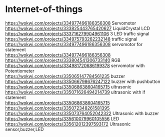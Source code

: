 # Internet-of-things
https://wokwi.com/projects/334977496186356308  Servomotor<br>
https://wokwi.com/projects/333825443765420627 LiquidCrystal LCD <br>
 https://wokwi.com/projects/333716279904961106 3 LED traffic signal<br>
 https://wokwi.com/projects/334975793262232148  traffic signal<br>
 https://wokwi.com/projects/334977496186356308 servomotor for statement<br>
 https://wokwi.com/projects/334977496186356308<br>
https://wokwi.com/projects/333804541306733140  RGB<br>
https://wokwi.com/projects/334981720686199378  servomotor with Potentiometer<br>
https://wokwi.com/projects/335065147784561235 buzzer<br>
https://wokwi.com/projects/335066798676247122 buzzer with pushbutton<br>
https://wokwi.com/projects/335068638604165715 ultrasonic <br>
https://wokwi.com/projects/335071626494214739 ultrasonic with if statement<br>
https://wokwi.com/projects/335068638604165715<br>
https://wokwi.com/projects/335072348261581395 <br>
https://wokwi.com/projects/335073764052042322 Ultrasonic with buzzer<br>
https://wokwi.com/projects/335610079960105556 LED<br>
https://wokwi.com/projects/335612012397593172 Ultrasonic sensor,buzzer,LED <br>
